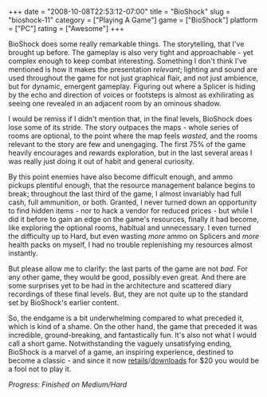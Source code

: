 +++
date = "2008-10-08T22:53:12-07:00"
title = "BioShock"
slug = "bioshock-11"
category = ["Playing A Game"]
game = ["BioShock"]
platform = ["PC"]
rating = ["Awesome"]
+++

BioShock does some really remarkable things.  The storytelling, that I've brought up before.  The gameplay is also very tight and approachable - yet complex enough to keep combat interesting.  Something I don't think I've mentioned is how it makes the presentation <i>relevant</i>; lighting and sound are used throughout the game for not just graphical flair, and not just ambience, but for dynamic, emergent gameplay.  Figuring out where a Splicer is hiding by the echo and direction of voices or footsteps is almost as exhilirating as seeing one revealed in an adjacent room by an ominous shadow.

I would be remiss if I didn't mention that, in the final levels, BioShock does lose some of its stride.  The story outpaces the maps - whole series of rooms are optional, to the point where the map feels <i>wasted</i>, and the rooms relevant to the story are few and unengaging.  The first 75\% of the game heavily encourages and rewards exploration, but in the last several areas I was really just doing it out of habit and general curiosity.

By this point enemies have also become difficult enough, and ammo pickups plentiful enough, that the resource management balance begins to break; throughout the last third of the game, I almost invariably had full cash, full ammunition, or both.  Granted, I never turned down an opportunity to find hidden items - nor to hack a vendor for reduced prices - but while I did it before to gain an edge on the game's resources, finally it had become, like exploring the optional rooms, habitual and unnecessary.  I even turned the difficulty up to Hard, but even wasting <i>more</i> ammo on Splicers and <i>more</i> health packs on myself, I had no trouble replenishing my resources almost instantly.

But please allow me to clarify: the last parts of the game are not <i>bad</i>.  For any other game, they would be good, possibly even great.  And there are some surprises yet to be had in the architecture and scattered diary recordings of these final levels.  But, they are not quite up to the standard set by BioShock's earlier content.

So, the endgame is a bit underwhelming compared to what preceded it, which is kind of a shame.  On the other hand, the game that preceded it was incredible, ground-breaking, and fantastically fun.  It's also not what I would call a short game.  Notwithstanding the vaguely unsatisfying ending, BioShock is a marvel of a game, an inspiring experience, destined to become a classic - and since it now <a href="http://www.amazon.com/dp/B000MK694E">retails</a>/<a href="http://store.steampowered.com/app/7670/">downloads</a> for $20 you would be a fool not to play it.

<i>Progress: Finished on Medium/Hard</i>